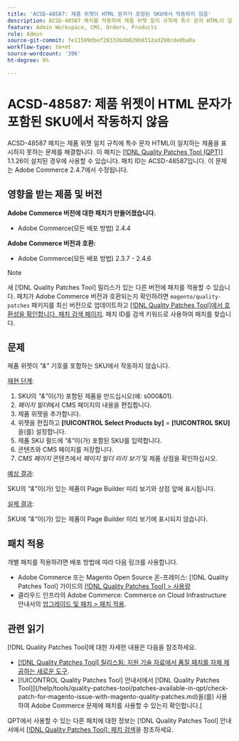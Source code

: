 ```yaml
---
title: 'ACSD-48587: 제품 위젯이 HTML 문자가 포함된 SKU에서 작동하지 않음'
description: ACSD-48587 패치를 적용하여 제품 위젯 일치 규칙에 특수 문자 HTML이 일치하는 제품을 표시하지 못하는 Adobe Commerce 문제를 해결합니다.
feature: Admin Workspace, CMS, Orders, Products
role: Admin
source-git-commit: fe11599dbef283326db029b0312ad290cde0ba0a
workflow-type: tm+mt
source-wordcount: '396'
ht-degree: 0%

---
```


# ACSD-48587: 제품 위젯이 HTML 문자가 포함된 SKU에서 작동하지 않음

ACSD-48587 패치는 제품 위젯 일치 규칙에 특수 문자 HTML이 일치하는 제품을 표시하지 못하는 문제를 해결합니다. 이 패치는 [[!DNL Quality Patches Tool (QPT)]](https://experienceleague.adobe.com/en/docs/commerce-knowledge-base/kb/announcements/commerce-announcements/magento-quality-patches-released-new-tool-to-self-serve-quality-patches) 1.1.26이 설치된 경우에 사용할 수 있습니다. 패치 ID는 ACSD-48587입니다. 이 문제는 Adobe Commerce 2.4.7에서 수정됩니다.

## 영향을 받는 제품 및 버전

**Adobe Commerce 버전에 대한 패치가 만들어졌습니다.**

* Adobe Commerce(모든 배포 방법) 2.4.4

**Adobe Commerce 버전과 호환:**

* Adobe Commerce(모든 배포 방법) 2.3.7 - 2.4.6

>[!NOTE]
>
>새 [!DNL Quality Patches Tool] 릴리스가 있는 다른 버전에 패치를 적용할 수 있습니다. 패치가 Adobe Commerce 버전과 호환되는지 확인하려면 `magento/quality-patches` 패키지를 최신 버전으로 업데이트하고 [[!DNL Quality Patches Tool]에서 호환성을 확인합니다. 패치 검색 페이지](https://experienceleague.adobe.com/tools/commerce-quality-patches/index.html). 패치 ID를 검색 키워드로 사용하여 패치를 찾습니다.

## 문제

제품 위젯이 *&quot;&amp;&quot;* 기호를 포함하는 SKU에서 작동하지 않습니다.

<u>재현 단계</u>:

1. SKU의 *&quot;&amp;&quot;*&#x200B;이(가) 포함된 제품을 만드십시오(예: s000&amp;01).
1. *페이지 빌더*&#x200B;에서 CMS 페이지의 내용을 편집합니다.
1. 제품 위젯을 추가합니다.
1. 위젯을 편집하고 **[!UICONTROL Select Products by]** = **[!UICONTROL SKU]**&#x200B;을(를) 설정합니다.
1. 제품 SKU 필드에 *&quot;&amp;&quot;*&#x200B;이(가) 포함된 SKU를 입력합니다.
1. 콘텐츠와 CMS 페이지를 저장합니다.
1. *CMS 페이지* 콘텐츠에서 *페이지 빌더 미리 보기* 및 제품 상점을 확인하십시오.

<u>예상 결과</u>:

SKU의 *&quot;&amp;&quot;*&#x200B;이(가) 있는 제품이 Page Builder 미리 보기와 상점 앞에 표시됩니다.

<u>실제 결과</u>:

SKU에 *&quot;&amp;&quot;*&#x200B;이(가) 있는 제품이 Page Builder 미리 보기에 표시되지 않습니다.

## 패치 적용

개별 패치를 적용하려면 배포 방법에 따라 다음 링크를 사용합니다.

* Adobe Commerce 또는 Magento Open Source 온-프레미스: [!DNL Quality Patches Tool] 가이드의 [[!DNL Quality Patches Tool] > 사용량](/help/tools/quality-patches-tool/usage.md)
* 클라우드 인프라의 Adobe Commerce: Commerce on Cloud Infrastructure 안내서의 [업그레이드 및 패치 > 패치 적용](https://experienceleague.adobe.com/docs/commerce-cloud-service/user-guide/develop/upgrade/apply-patches.html).

## 관련 읽기

[!DNL Quality Patches Tool]에 대한 자세한 내용은 다음을 참조하세요.

* [[!DNL Quality Patches Tool] 릴리스됨: 지원 기술 자료에서 품질 패치를 자체 제공하는 새로운 도구](https://experienceleague.adobe.com/en/docs/commerce-knowledge-base/kb/announcements/commerce-announcements/magento-quality-patches-released-new-tool-to-self-serve-quality-patches).
* [!UICONTROL Quality Patches Tool] 안내서에서  [!DNL Quality Patches Tool]](/help/tools/quality-patches-tool/patches-available-in-qpt/check-patch-for-magento-issue-with-magento-quality-patches.md)을(를) 사용하여 Adobe Commerce 문제에 패치를 사용할 수 있는지 확인합니다.[


QPT에서 사용할 수 있는 다른 패치에 대한 정보는 [!DNL Quality Patches Tool] 안내서에서 [[!DNL Quality Patches Tool]: 패치 검색](https://experienceleague.adobe.com/tools/commerce-quality-patches/index.html)을 참조하세요.

